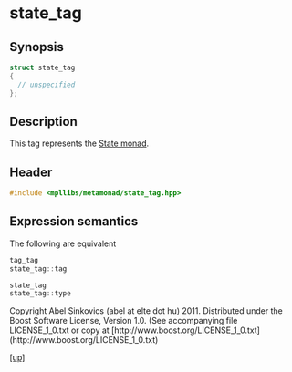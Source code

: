 # state_tag

## Synopsis

```cpp
struct state_tag
{
  // unspecified
};
```

## Description

This tag represents the [State monad](state_monad.html).

## Header

```cpp
#include <mpllibs/metamonad/state_tag.hpp>
```

## Expression semantics

The following are equivalent

```cpp
tag_tag
state_tag::tag
```

```cpp
state_tag
state_tag::type
```

<p class="copyright">
Copyright Abel Sinkovics (abel at elte dot hu) 2011.
Distributed under the Boost Software License, Version 1.0.
(See accompanying file LICENSE_1_0.txt or copy at
[http://www.boost.org/LICENSE_1_0.txt](http://www.boost.org/LICENSE_1_0.txt)
</p>

[[up]](reference.html)



